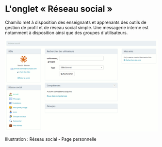 # L'onglet « Réseau social »

Chamilo met à disposition des enseignants et apprenants des outils de gestion de profil et de réseau social simple. Une messagerie interne est notamment à disposition ainsi que des groupes d'utilisateurs.

![](../../.gitbook/assets/image279%20%281%29.png)

Illustration : Réseau social - Page personnelle

